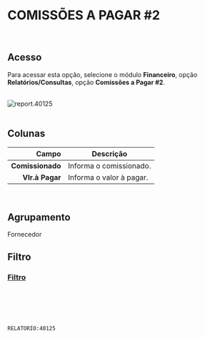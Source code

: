 # COMISSÕES A PAGAR #2
<br>

## Acesso
Para acessar esta opção, selecione o módulo **Financeiro**, opção **Relatórios/Consultas**, opção **Comissões a Pagar #2**.
<br>
<br>

![report.40125](https://raw.githubusercontent.com/netforcews/docs-siscom/master/relatorios/imagens/report.40125.png)
<br>
<br>

## Colunas
Campo | Descrição
--:|---
**Comissionado** | Informa o comissionado.
**Vlr.à Pagar** | Informa o valor à pagar.
<br>

## Agrupamento
Fornecedor
<br>

## Filtro
### [Filtro](/geral/rep-filtro-fin-pagar.md)
<br>
<br>
<br>
<br>

```RELATORIO:40125```
